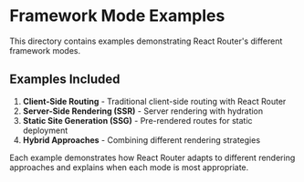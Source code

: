 # Framework Mode Examples

This directory contains examples demonstrating React Router's different framework modes.

## Examples Included

1. **Client-Side Routing** - Traditional client-side routing with React Router
2. **Server-Side Rendering (SSR)** - Server rendering with hydration
3. **Static Site Generation (SSG)** - Pre-rendered routes for static deployment
4. **Hybrid Approaches** - Combining different rendering strategies

Each example demonstrates how React Router adapts to different rendering approaches
and explains when each mode is most appropriate. 